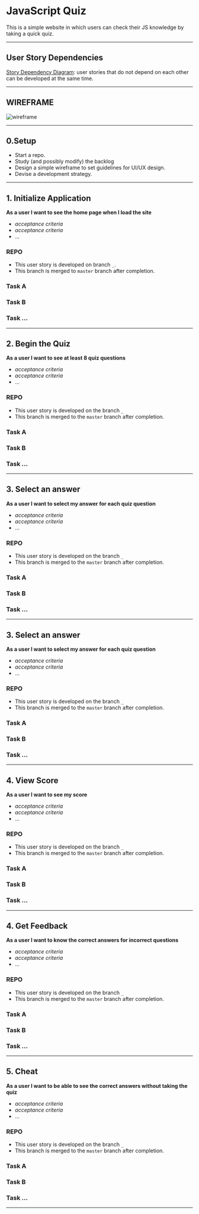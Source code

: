 # JavaScript Quiz

This is a simple website in which users can check their JS knowledge by taking a quick quiz.

---

## User Story Dependencies

[Story Dependency Diagram](https://excalidraw.com/#room=a18b37e650ae9e4a4238,nthwORUwKfiHmR77pKR1mQ): user stories that do not depend on each other can be developed at the same time.

---

## WIREFRAME

![wireframe](./img/wireframe.jpg)

---

## 0.Setup

- Start a repo.
- Study (and possibly modify) the backlog
- Design a simple wireframe to set guidelines for UI/UX design.
- Devise a development strategy.

---

## 1. Initialize Application

__As a user I want to see the home page when I load the site__

- _acceptance criteria_
- _acceptance criteria_
- ...

### REPO

- This user story is developed on branch `_`.
- This branch is merged to `master` branch after completion.

### Task A

### Task B

### Task ...

---

## 2. Begin the Quiz

__As a user I want to see at least 8 quiz questions__

- _acceptance criteria_
- _acceptance criteria_
- ...

### REPO

- This user story is developed on the branch `_`
- This branch is merged to the `master` branch after completion.

### Task A

### Task B

### Task ...


---

## 3. Select an answer

__As a user I want to select my answer for each quiz question__

- _acceptance criteria_
- _acceptance criteria_
- ...

### REPO

- This user story is developed on the branch `_`
- This branch is merged to the `master` branch after completion.

### Task A

### Task B

### Task ...

---

## 3. Select an answer

__As a user I want to select my answer for each quiz question__

- _acceptance criteria_
- _acceptance criteria_
- ...

### REPO

- This user story is developed on the branch `_`
- This branch is merged to the `master` branch after completion.

### Task A

### Task B

### Task ...

---

## 4. View Score

__As a user I want to see my score__

- _acceptance criteria_
- _acceptance criteria_
- ...

### REPO

- This user story is developed on the branch `_`
- This branch is merged to the `master` branch after completion.

### Task A

### Task B

### Task ...

---

## 4. Get Feedback

__As a user I want to know the correct answers for incorrect questions__

- _acceptance criteria_
- _acceptance criteria_
- ...

### REPO

- This user story is developed on the branch `_`
- This branch is merged to the `master` branch after completion.

### Task A

### Task B

### Task ...


---

## 5. Cheat

__As a user I want to be able to see the correct answers without taking the quiz__

- _acceptance criteria_
- _acceptance criteria_
- ...

### REPO

- This user story is developed on the branch `_`
- This branch is merged to the `master` branch after completion.

### Task A

### Task B

### Task ...

---


